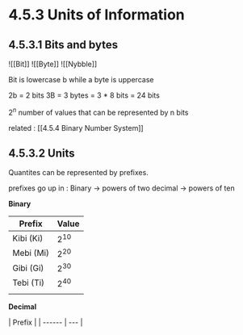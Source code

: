 # 4.5.3 Units of Information

## 4.5.3.1 Bits and bytes 
![[Bit]]
![[Byte]]
![[Nybble]]

Bit is lowercase b while a byte is uppercase

2b = 2 bits
3B = 3 bytes = 3 * 8 bits = 24 bits

$2^{n}$ number of values that can be represented by n bits

related : [[4.5.4 Binary Number System]]

## 4.5.3.2 Units
Quantites can be represented by prefixes. 

prefixes go up in :
Binary -> powers of two
decimal -> powers of ten

**Binary**

| Prefix    | Value    |
| --------- | -------- |
| Kibi (Ki) | $2^{10}$ |
| Mebi (Mi) | $2^{20}$ |
| Gibi (Gi) | $2^{30}$ |
| Tebi (Ti) | $2^{40}$ |
|           |          |

**Decimal**

| Prefix | 
| ------ | --- |
